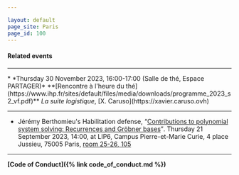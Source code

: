```yaml
---

layout: default
page_site: Paris
page_id: 100
---
```


<!--<hr size="6">-->

#### Related events 


<hr>
* *Thursday 30 November 2023, 16:00-17:00 (Salle de thé, Espace PARTAGER)*
**[Rencontre à l'heure du thé](https://www.ihp.fr/sites/default/files/media/downloads/programme_2023_s2_vf.pdf)** <em>La suite logistique</em>, [X. Caruso](https://xavier.caruso.ovh)

<hr>

* Jérémy Berthomieu's Habilitation defense,
<q><a href="https://www-polsys.lip6.fr/~berthomieu/assets/pdf/hdr_berthomieu.pdf">Contributions to polynomial system solving: Recurrences and Gröbner bases</a></q>.
Thursday 21 September 2023, 14:00, 
at LIP6, Campus Pierre-et-Marie Curie, 4 place Jussieu, 75005 Paris, 
<a href="https://www.lip6.fr/informations/comment.php">room 25-26, 105</a>

<hr>

**[Code of Conduct]({% link code_of_conduct.md %})**